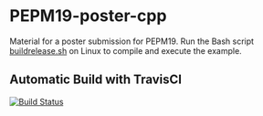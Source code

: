 # PEPM19-poster-cpp

Material for a poster submission for PEPM19. Run the Bash script [buildrelease.sh](./buildrelease.sh) on Linux to compile and execute the example.

## Automatic Build with TravisCI
[![Build Status](https://travis-ci.org/tdauth/PEPM19-poster-cpp.svg?branch=master)](https://travis-ci.org/tdauth/PEPM19-poster-cpp)